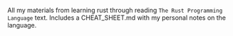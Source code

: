 All my materials from learning rust through reading `The Rust Programming Language` text. Includes a CHEAT_SHEET.md with my personal notes on the language.
